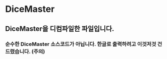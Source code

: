 # DiceMaster

## DiceMaster을 디컴파일한 파일입니다.
### 순수한 DiceMaster 소스코드가 아닙니다. 한글로 출력하려고 이것저것 건드렸습니다. (주의)

